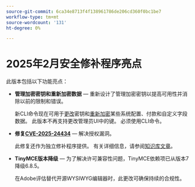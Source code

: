 ```yaml
---
source-git-commit: 6ca34e8713f4f138961786de206cd360f0bc1be7
workflow-type: tm+mt
source-wordcount: '131'
ht-degree: 0%

---
```

# 2025年2月安全修补程序亮点

此版本包括以下功能亮点：

* **管理加密密钥和重新加密数据** — 重新设计了管理加密密钥以提高可用性并消除以前的限制和错误。<!-- AC-12679 -->

  新CLI命令现在可用于[更改](https://experienceleague.adobe.com/en/docs/commerce-admin/systems/security/encryption-key)密钥和[重新加密](https://developer.adobe.com/commerce/php/development/security/data-encryption/)某些系统配置、付款和自定义字段数据。 此版本不再支持更改管理员UI中的键。 必须使用CLI命令。

* **修复[CVE-2025-24434](https://nvd.nist.gov/vuln/detail/CVE-2025-24434)** — 解决授权漏洞。

  此修复还作为独立修补程序提供。 有关详细信息，请参阅[知识库文章](https://experienceleague.adobe.com/en/docs/commerce-knowledge-base/kb/troubleshooting/known-issues-patches-attached/security-update-available-for-adobe-commerce-apsb25-08)。<!-- AC-12755 -->

* **TinyMCE版本降级** — 为了解决许可兼容性问题，TinyMCE依赖项已从版本7降级6.8.5。

  在Adobe评估替代开源WYSIWYG编辑器时，此更改可确保持续的合规性。

